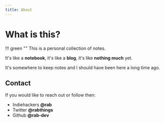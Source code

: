 ```yaml
---
title: About
---
```


# What is this?

!!! green ""
    This is a personal collection of notes.

It's like a **notebook**, it's like a **blog**, it's like **nothing much** yet.

It's somewhere to keep notes and I should have been here a long time ago.

## Contact

If you would like to reach out or follow then:

* Indiehackers **@rab**
* Twitter **@rabthings**
* Github **@rab-dev**

